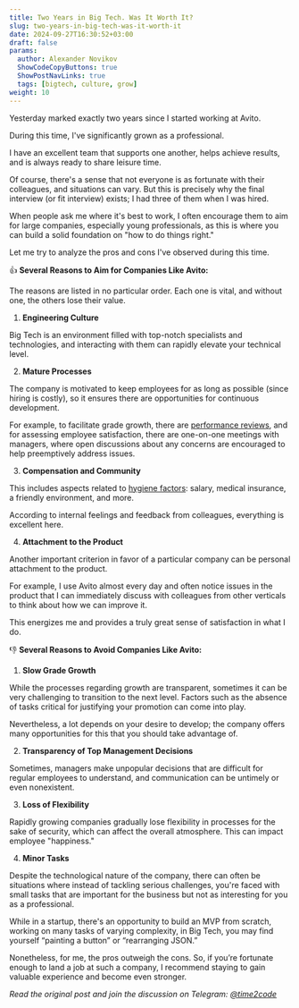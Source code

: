 ```yaml
---
title: Two Years in Big Tech. Was It Worth It? 
slug: two-years-in-big-tech-was-it-worth-it                 
date: 2024-09-27T16:30:52+03:00
draft: false                                  
params:
  author: Alexander Novikov                  
  ShowCodeCopyButtons: true
  ShowPostNavLinks: true
  tags: [bigtech, culture, grow]                
weight: 10                                   
---
```


Yesterday marked exactly two years since I started working at Avito.

During this time, I've significantly grown as a professional.

I have an excellent team that supports one another, helps achieve results, and is always ready to share leisure time.

Of course, there's a sense that not everyone is as fortunate with their colleagues, and situations can vary. But this is precisely why the final interview (or fit interview) exists; I had three of them when I was hired.

When people ask me where it's best to work, I often encourage them to aim for large companies, especially young professionals, as this is where you can build a solid foundation on "how to do things right."

Let me try to analyze the pros and cons I've observed during this time.

👍 **Several Reasons to Aim for Companies Like Avito:**

The reasons are listed in no particular order. Each one is vital, and without one, the others lose their value.

1. **Engineering Culture**

Big Tech is an environment filled with top-notch specialists and technologies, and interacting with them can rapidly elevate your technical level.

2. **Mature Processes**

The company is motivated to keep employees for as long as possible (since hiring is costly), so it ensures there are opportunities for continuous development.

For example, to facilitate grade growth, there are [performance reviews](https://t.me/time2code/283), and for assessing employee satisfaction, there are one-on-one meetings with managers, where open discussions about any concerns are encouraged to help preemptively address issues.

3. **Compensation and Community**

This includes aspects related to [hygiene factors](https://en.wikipedia.org/wiki/Two-factor_theory): salary, medical insurance, a friendly environment, and more.

According to internal feelings and feedback from colleagues, everything is excellent here.

4. **Attachment to the Product**

Another important criterion in favor of a particular company can be personal attachment to the product.

For example, I use Avito almost every day and often notice issues in the product that I can immediately discuss with colleagues from other verticals to think about how we can improve it.

This energizes me and provides a truly great sense of satisfaction in what I do.

👎 **Several Reasons to Avoid Companies Like Avito:**

1. **Slow Grade Growth**

While the processes regarding growth are transparent, sometimes it can be very challenging to transition to the next level. Factors such as the absence of tasks critical for justifying your promotion can come into play.

Nevertheless, a lot depends on your desire to develop; the company offers many opportunities for this that you should take advantage of.

2. **Transparency of Top Management Decisions**

Sometimes, managers make unpopular decisions that are difficult for regular employees to understand, and communication can be untimely or even nonexistent.

3. **Loss of Flexibility**

Rapidly growing companies gradually lose flexibility in processes for the sake of security, which can affect the overall atmosphere. This can impact employee "happiness."

4. **Minor Tasks**

Despite the technological nature of the company, there can often be situations where instead of tackling serious challenges, you're faced with small tasks that are important for the business but not as interesting for you as a professional.

While in a startup, there's an opportunity to build an MVP from scratch, working on many tasks of varying complexity, in Big Tech, you may find yourself “painting a button” or “rearranging JSON.”

Nonetheless, for me, the pros outweigh the cons. So, if you’re fortunate enough to land a job at such a company, I recommend staying to gain valuable experience and become even stronger.

*Read the original post and join the discussion on Telegram: [@time2code](https://t.me/time2code/303)*
